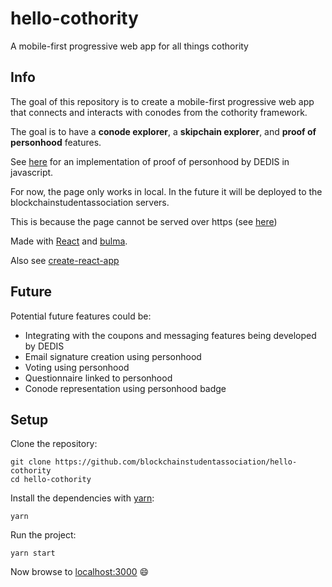 # hello-cothority
A mobile-first progressive web app for all things cothority

## Info

The goal of this repository is to create a mobile-first progressive web app that connects and interacts with conodes from the cothority framework.

The goal is to have a **conode explorer**, a **skipchain explorer**, and **proof of personhood** features.

See [here](https://github.com/dedis/popcoins/tree/master/app/shared/lib/dedjs/object/pop) for an implementation of proof of personhood by DEDIS in javascript.

For now, the page only works in local. In the future it will be deployed to the blockchainstudentassociation servers.

This is because the page cannot be served over https (see [here](https://github.com/dedis/cothority/issues/1486))

Made with [React](https://reactjs.org/) and [bulma](https://bulma.io/).

Also see [create-react-app](https://github.com/facebook/create-react-app/blob/master/packages/react-scripts/template/README.md)

## Future

Potential future features could be:
- Integrating with the coupons and messaging features being developed by DEDIS
- Email signature creation using personhood
- Voting using personhood
- Questionnaire linked to personhood
- Conode representation using personhood badge

## Setup

Clone the repository:

```
git clone https://github.com/blockchainstudentassociation/hello-cothority
cd hello-cothority
```

Install the dependencies with [yarn](https://yarnpkg.com/en/):

```
yarn
```

Run the project:

```
yarn start
```

Now browse to [localhost:3000](http://localhost:3000/) :smile:
